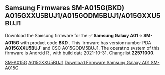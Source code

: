 <h2>Samsung Firmwares SM-A015G(BKD) A015GXXU5BUJ1/A015GODM5BUJ1/A015GXXU5BUJ1</h2>
Download the Samsung firmware for the ✅ <strong>Samsung Galaxy A01 </strong> ⭐ <strong>SM-A015G</strong> with product code <strong>BKD</strong> . This firmware has version number PDA <strong>A015GXXU5BUJ1</strong> and CSC A015GODM5BUJ1. The operating system of this firmware is Android R , with build date 2021-10-31. Changelist <strong>22571000</strong>.


[SM-A015G](https://samfirm.shop/samsung/model/SM-A015G)
[A015GXXU5BUJ1](https://samfirm.shop/samsung/pda/A015GXXU5BUJ1)
[Download Firmware Samsung Galaxy A01 SM-A015G](https://samfirm.shop/samsung/firmware/469924)

